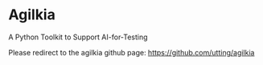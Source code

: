 # Agilkia
 A Python Toolkit to Support AI-for-Testing

Please redirect to the agilkia github page: https://github.com/utting/agilkia
